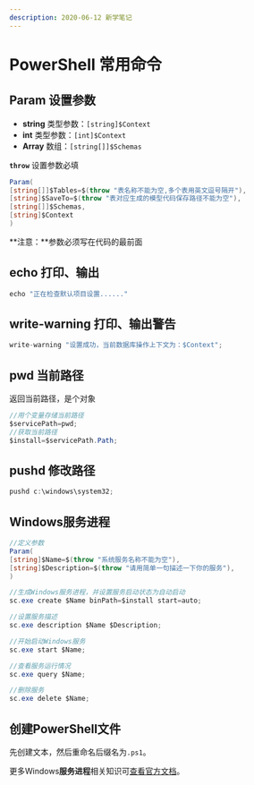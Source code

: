```yaml
---
description: 2020-06-12 新学笔记
---
```


# PowerShell 常用命令

## Param 设置参数

* **string** 类型参数：`[string]$Context`
* **int** 类型参数：`[int]$Context`
* **Array** 数组：`[string[]]$Schemas`

**`throw`** 设置参数必填

```csharp
Param(
[string[]]$Tables=$(throw "表名称不能为空,多个表用英文逗号隔开"),
[string]$SaveTo=$(throw "表对应生成的模型代码保存路径不能为空"),
[string[]]$Schemas,
[string]$Context
)
```

**注意：**参数必须写在代码的最前面

## echo 打印、输出

```csharp
echo "正在检查默认项目设置......"
```

## write-warning 打印、输出警告

```csharp
write-warning "设置成功，当前数据库操作上下文为：$Context";
```

## pwd 当前路径

返回当前路径，是个对象

```csharp
//用个变量存储当前路径
$servicePath=pwd;
//获取当前路径
$install=$servicePath.Path;
```

## pushd 修改路径

```csharp
pushd c:\windows\system32;
```

## Windows服务进程

```csharp
//定义参数
Param(
[string]$Name=$(throw "系统服务名称不能为空"),
[string]$Description=$(throw "请用简单一句描述一下你的服务"),
)

//生成Windows服务进程，并设置服务启动状态为自动启动
sc.exe create $Name binPath=$install start=auto;

//设置服务描述
sc.exe description $Name $Description;

//开始启动Windows服务
sc.exe start $Name;

//查看服务运行情况
sc.exe query $Name;

//删除服务
sc.exe delete $Name;
```

## 创建PowerShell文件

先创建文本，然后重命名后缀名为`.ps1`。







更多Windows**服务进程**相关知识可[查看官方文档](https://docs.microsoft.com/zh-cn/powershell/scripting/samples/managing-services?view=powershell-7)。

